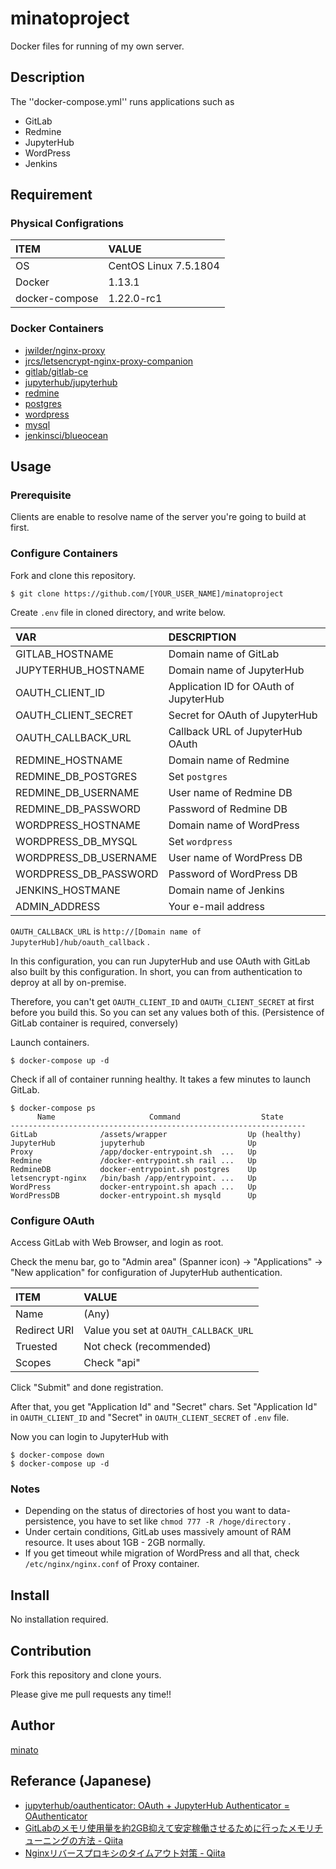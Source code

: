 # minatoproject

Docker files for running of my own server.

## Description

The ''docker-compose.yml'' runs applications such as

- GitLab
- Redmine
- JupyterHub
- WordPress
- Jenkins

## Requirement

### Physical Configrations

| ITEM           | VALUE                 |
|:-------------- |:--------------------- |
| OS             | CentOS Linux 7.5.1804 |
| Docker         | 1.13.1                |
| docker-compose | 1.22.0-rc1            |

### Docker Containers

- [jwilder/nginx-proxy](https://hub.docker.com/r/jwilder/nginx-proxy/)
- [jrcs/letsencrypt-nginx-proxy-companion](https://hub.docker.com/r/jrcs/letsencrypt-nginx-proxy-companion/)
- [gitlab/gitlab-ce](https://hub.docker.com/r/gitlab/gitlab-ce/)
- [jupyterhub/jupyterhub](https://hub.docker.com/r/jupyterhub/jupyterhub/)
- [redmine](https://hub.docker.com/_/redmine/)
- [postgres](https://hub.docker.com/_/postgres/)
- [wordpress](https://hub.docker.com/_/wordpress/)
- [mysql](https://hub.docker.com/_/mysql/)
- [jenkinsci/blueocean](https://hub.docker.com/r/jenkinsci/blueocean/)

## Usage

### Prerequisite

Clients are enable to resolve name of the server you're going to build at first.

### Configure Containers

Fork and clone this repository.

```
$ git clone https://github.com/[YOUR_USER_NAME]/minatoproject
```

Create ``.env`` file in cloned directory, and write below.

| VAR                   | DESCRIPTION                            |
|:--------------------- |:-------------------------------------- |
| GITLAB_HOSTNAME       | Domain name of GitLab                  |
| JUPYTERHUB_HOSTNAME   | Domain name of JupyterHub              |
| OAUTH_CLIENT_ID       | Application ID for OAuth of JupyterHub |
| OAUTH_CLIENT_SECRET   | Secret for OAuth of JupyterHub         |
| OAUTH_CALLBACK_URL    | Callback URL of JupyterHub OAuth       |
| REDMINE_HOSTNAME      | Domain name of Redmine                 |
| REDMINE_DB_POSTGRES   | Set ``postgres``                       |
| REDMINE_DB_USERNAME   | User name of Redmine DB                |
| REDMINE_DB_PASSWORD   | Password of Redmine DB                 |
| WORDPRESS_HOSTNAME    | Domain name of WordPress               |
| WORDPRESS_DB_MYSQL    | Set ``wordpress``                      |
| WORDPRESS_DB_USERNAME | User name of WordPress DB              |
| WORDPRESS_DB_PASSWORD | Password of WordPress DB               |
| JENKINS_HOSTMANE      | Domain name of Jenkins                 |
| ADMIN_ADDRESS         | Your e-mail address                    |

``OAUTH_CALLBACK_URL`` is ``http://[Domain name of JupyterHub]/hub/oauth_callback`` .

In this configuration, you can run JupyterHub and use OAuth with GitLab also built by this configuration. In short, you can from authentication to deproy at all by on-premise.

Therefore, you can't get ``OAUTH_CLIENT_ID`` and ``OAUTH_CLIENT_SECRET`` at first before you build this. So you can set any values both of this. (Persistence of GitLab container is required, conversely)

Launch containers.

```
$ docker-compose up -d
```

Check if all of container running healthy. It takes a few minutes to launch GitLab.

```
$ docker-compose ps
      Name                     Command                  State
------------------------------------------------------------------
GitLab              /assets/wrapper                  Up (healthy) 
JupyterHub          jupyterhub                       Up
Proxy               /app/docker-entrypoint.sh  ...   Up
Redmine             /docker-entrypoint.sh rail ...   Up
RedmineDB           docker-entrypoint.sh postgres    Up
letsencrypt-nginx   /bin/bash /app/entrypoint. ...   Up
WordPress           docker-entrypoint.sh apach ...   Up
WordPressDB         docker-entrypoint.sh mysqld      Up
```

### Configure OAuth

Access GitLab with Web Browser, and login as root.

Check the menu bar, go to "Admin area" (Spanner icon) -> "Applications" -> "New application" for configuration of JupyterHub authentication.

| ITEM         | VALUE                                   |
|:------------ |:--------------------------------------- |
| Name         | (Any)                                   |
| Redirect URI | Value you set at ``OAUTH_CALLBACK_URL`` |
| Truested     | Not check (recommended)                 |
| Scopes       | Check "api"                             |

Click "Submit" and done registration.

After that, you get "Application Id" and "Secret" chars. Set "Application Id" in ``OAUTH_CLIENT_ID`` and "Secret" in ``OAUTH_CLIENT_SECRET`` of ``.env`` file.

Now you can login to JupyterHub with

```
$ docker-compose down
$ docker-compose up -d
```

### Notes

- Depending on the status of directories of host you want to data-persistence, you have to set like ``chmod 777 -R /hoge/directory`` .
- Under certain conditions, GitLab uses massively amount of RAM resource. It uses about 1GB - 2GB normally.
- If you get timeout while migration of WordPress and all that, check ``/etc/nginx/nginx.conf`` of Proxy container.

## Install

No installation required.

## Contribution

Fork this repository and clone yours.

Please give me pull requests any time!!

## Author

[minato](https://blog.minatoproject.com/)

## Referance (Japanese)

- [jupyterhub/oauthenticator: OAuth + JupyterHub Authenticator = OAuthenticator](https://github.com/jupyterhub/oauthenticator)
- [GitLabのメモリ使用量を約2GB抑えて安定稼働させるために行ったメモリチューニングの方法 - Qiita](https://qiita.com/k_nakayama/items/9f083a4700915d02104a)
- [Nginxリバースプロキシのタイムアウト対策 - Qiita](https://qiita.com/smallpalace/items/4c0402b03bb3feaf2240)